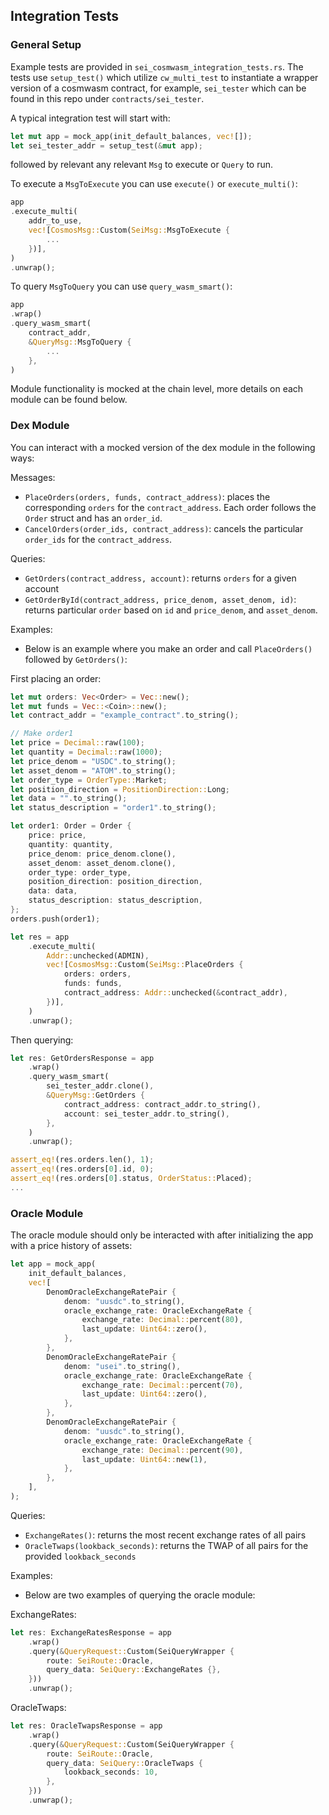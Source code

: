 ## Integration Tests

### General Setup

Example tests are provided in `sei_cosmwasm_integration_tests.rs`. The tests use `setup_test()` which utilize `cw_multi_test` to instantiate a wrapper version of a cosmwasm contract, for example, `sei_tester` which can be found in this repo under `contracts/sei_tester`.

A typical integration test will start with:

```rust
let mut app = mock_app(init_default_balances, vec![]);
let sei_tester_addr = setup_test(&mut app);
```

followed by relevant any relevant `Msg` to execute or `Query` to run.

To execute a `MsgToExecute` you can use `execute()` or `execute_multi()`:

```rust
app
.execute_multi(
    addr_to_use,
    vec![CosmosMsg::Custom(SeiMsg::MsgToExecute {
        ...
    })],
)
.unwrap();
```

To query `MsgToQuery` you can use `query_wasm_smart()`:

```rust
app
.wrap()
.query_wasm_smart(
    contract_addr,
    &QueryMsg::MsgToQuery {
        ...
    },
)
```

Module functionality is mocked at the chain level, more details on each module can be found below.

### Dex Module

You can interact with a mocked version of the dex module in the following ways:

Messages:

- `PlaceOrders(orders, funds, contract_address)`: places the corresponding `orders` for the `contract_address`. Each order follows the `Order` struct and has an `order_id`.
- `CancelOrders(order_ids, contract_address)`: cancels the particular `order_ids` for the `contract_address`.

Queries:

- `GetOrders(contract_address, account)`: returns `orders` for a given account
- `GetOrderById(contract_address, price_denom, asset_denom, id)`: returns particular `order` based on `id` and `price_denom`, and `asset_denom`.

Examples:

- Below is an example where you make an order and call `PlaceOrders()` followed by `GetOrders()`:

First placing an order:

```rust
let mut orders: Vec<Order> = Vec::new();
let mut funds = Vec::<Coin>::new();
let contract_addr = "example_contract".to_string();

// Make order1
let price = Decimal::raw(100);
let quantity = Decimal::raw(1000);
let price_denom = "USDC".to_string();
let asset_denom = "ATOM".to_string();
let order_type = OrderType::Market;
let position_direction = PositionDirection::Long;
let data = "".to_string();
let status_description = "order1".to_string();

let order1: Order = Order {
    price: price,
    quantity: quantity,
    price_denom: price_denom.clone(),
    asset_denom: asset_denom.clone(),
    order_type: order_type,
    position_direction: position_direction,
    data: data,
    status_description: status_description,
};
orders.push(order1);

let res = app
    .execute_multi(
        Addr::unchecked(ADMIN),
        vec![CosmosMsg::Custom(SeiMsg::PlaceOrders {
            orders: orders,
            funds: funds,
            contract_address: Addr::unchecked(&contract_addr),
        })],
    )
    .unwrap();
```

Then querying:

```rust
let res: GetOrdersResponse = app
    .wrap()
    .query_wasm_smart(
        sei_tester_addr.clone(),
        &QueryMsg::GetOrders {
            contract_address: contract_addr.to_string(),
            account: sei_tester_addr.to_string(),
        },
    )
    .unwrap();

assert_eq!(res.orders.len(), 1);
assert_eq!(res.orders[0].id, 0);
assert_eq!(res.orders[0].status, OrderStatus::Placed);
...

```

### Oracle Module

The oracle module should only be interacted with after initializing the app with a price history of assets: 

```rust
let app = mock_app(
    init_default_balances,
    vec![
        DenomOracleExchangeRatePair {
            denom: "uusdc".to_string(),
            oracle_exchange_rate: OracleExchangeRate {
                exchange_rate: Decimal::percent(80),
                last_update: Uint64::zero(),
            },
        },
        DenomOracleExchangeRatePair {
            denom: "usei".to_string(),
            oracle_exchange_rate: OracleExchangeRate {
                exchange_rate: Decimal::percent(70),
                last_update: Uint64::zero(),
            },
        },
        DenomOracleExchangeRatePair {
            denom: "uusdc".to_string(),
            oracle_exchange_rate: OracleExchangeRate {
                exchange_rate: Decimal::percent(90),
                last_update: Uint64::new(1),
            },
        },
    ],
);
```

Queries:

- `ExchangeRates()`: returns the most recent exchange rates of all pairs
- `OracleTwaps(lookback_seconds)`: returns the TWAP of all pairs for the provided `lookback_seconds`

Examples: 

- Below are two examples of querying the oracle module: 

ExchangeRates: 

```rust
let res: ExchangeRatesResponse = app
    .wrap()
    .query(&QueryRequest::Custom(SeiQueryWrapper {
        route: SeiRoute::Oracle,
        query_data: SeiQuery::ExchangeRates {},
    }))
    .unwrap();
```

OracleTwaps: 

```rust
let res: OracleTwapsResponse = app
    .wrap()
    .query(&QueryRequest::Custom(SeiQueryWrapper {
        route: SeiRoute::Oracle,
        query_data: SeiQuery::OracleTwaps {
            lookback_seconds: 10,
        },
    }))
    .unwrap();
```
